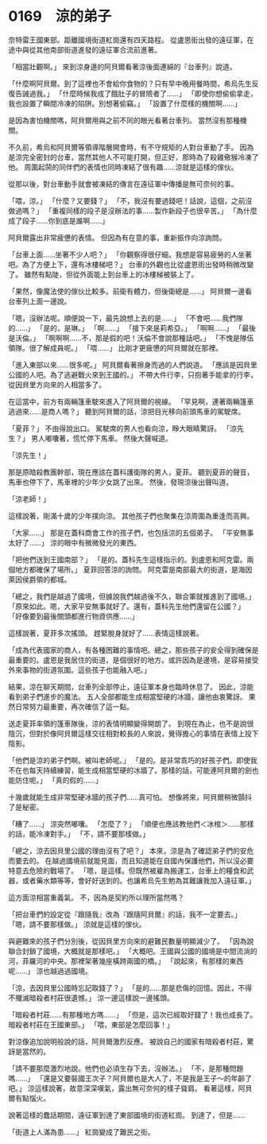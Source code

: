 # 0169　涼的弟子

奈特雷王國東部。距離國境街道紅崗還有四天路程。
從盧恩街出發的遠征軍，在途中與從其他南部街道進發的遠征軍合流前進著。

「相當壯觀啊。」
來到涼身邊的阿貝爾看著涼後面連綿的『台車列』說道。

「什麼啊阿貝爾。到了這裡也不會給你食物的？只有早中晚用餐時間，希烏先生反復告誡過我。」
「什麼時候我成了餓肚子的冒險者了……」
「即使你想偷偷拿走，我也設置了瞬間冷凍的陷阱。別想著偷竊。」
「設置了什麼樣的機關啊……」

是因為害怕機關嗎，阿貝爾用與之前不同的眼光看著台車列。
當然沒有那種機關。

不久前，希烏和阿貝爾等領導階層開會時，有不守規矩的人對台車動了手。
因為是涼完全密封的台車，當然其他人不可能打開，但正好，那時為了殺雞儆猴冷凍了他。
周圍起鬨的同伴們的表情也同時凍結了很有趣……涼就是這樣的傢伙。

從那以後，對台車動手就會被凍結的傳言在遠征軍中傳播是無可奈何的事。

「喂，涼。」
「什麼？又要錢？」
「不，我沒有要過錢吧！話說，這個，之前沒做過嗎？」
「重複同樣的段子是沒辦法的事……製作新段子也很辛苦。」
「為什麼成了段子……你到底是誰啊……」

阿貝爾露出非常疲憊的表情。
但因為有在意的事，重新振作向涼詢問。

「台車上面……坐著不少人吧？」
「你觀察得很仔細。我想是容易疲勞的人坐著吧。為了方便上下，還有冰樓梯吧？」
台車的外觀也比從盧恩街出發時稍微改變了。
雖然有點陡，但從外面能上到台車上的冰樓梯被裝上了。

「果然，像魔法使的傢伙比較多。前衛有體力，但後衛總是……」
阿貝爾一邊看台車列上面一邊說。

「嗯，沒辦法呢。順便說一下，最先說想上去的是……」
「不會吧……我們隊的……」
「是的，是琳。」
「啊……」
「接下來是莉希亞。」
「啊啊……」
「最後是沃倫。」
「啊啊啊……不，那是假的吧！沃倫不會說那種話吧。」
「不愧是隊伍領隊。很了解成員呢。」
「喂……」
比剛才更疲憊的阿貝爾就在那裡。

「進入東部以來……很多呢。」
阿貝爾看著擦身而過的人們說道。
「應該是因貝里公國的人吧。為了逃避戰火來到王國的。」
不帶大件行李，只抱著手能拿的行李，從因貝里方向來的人相當多了。

在這當中，前方有兩輛篷車駛來進入了阿貝爾的視線。
「罕見啊，連著兩輛篷車逃過來……是商人嗎？」
聽到阿貝爾的話，涼把目光移向前頭馬車的駕駛席。

「夏菲？」
不由得說出口。
駕駛席的男人也看向涼，睜大眼睛驚訝。
「涼先生？」
男人嘟囔著，慌忙停下馬車。
然後大聲喊道。

「涼先生！」

那是原暗殺教團幹部，現在應該在蓋科護衛隊的男人，夏菲。
聽到夏菲的聲音，馬車也停下了，馬車裡的少年少女跳了出來。
然後，發現涼後出聲叫道。

「涼老師！」

這樣說著，剛滿十歲的少年撲向涼。
其他孩子們也聚集在涼周圍為重逢而高興。

「大家……」
那是在蓋科商會工作的孩子們，也包括涼的五個弟子。
「平安無事太好了……」
涼的眼中有微微發光的東西。

「把他們送到王國南部？」
「是的。蓋科先生這樣指示的。到盧恩和阿克雷。兩個地方都確保了場所。」
夏菲回答涼的詢問。
阿克雷是南部最大的街道，是海因萊因侯爵領的都城。

「總之，我們是越過了國境，但據說我們越過後不久，聯合軍就推進到了國境。」
「原來如此。嗯，大家平安無事就好了。還有，蓋科先生他們還留在公國？」
「好像要到最後關頭都進行物資供應……」

這樣說著，夏菲多次搖頭。
趕緊脫身就好了……表情這樣說著。

「成為代表國家的商人，有各種困難的事情吧。總之，那些孩子的安全得到確保是最重要的。盧恩是我居住的街道，是個很好的地方。或許因為是邊境，是容易接受外來事物的街道氛圍。這些孩子也能融入吧。」

結果，涼在聊天期間，台車列全部停止，遠征軍本身也臨時休息了。
因此，涼能看到弟子們進步的魔法。
五人全部都能生成相當堅硬的冰牆，讓他由衷驚訝。
果然日常努力最重要，再次確信了這一點。

送走夏菲率領的篷車隊後，涼的表情明顯變得開朗了。
到現在為止，也不是說很陰沉，但對於像阿貝爾這樣交往相對較長的人來說，覺得擔心的事情在表情上投下陰影。

「他們是涼的弟子們啊。被叫老師呢。」
「是的。是非常乖巧的好孩子們。即使我不在也每天持續練習，能生成相當堅硬的冰牆了。那樣的話，可能連阿貝爾的劍也能防住呢。」
「真的假的……」

十幾歲就能生成非常堅硬冰牆的孩子們……真可怕。
想像將來，阿貝爾稍微顫抖了是秘密。

「糟了……」
涼突然嘟囔。
「怎麼了？」
「順便也應該教他們＜冰棺＞……那樣的話，能冷凍對手。」
「不，請不要那樣做。」

「總之，涼去因貝里公國的理由沒有了吧？」
本來，涼是為了確認弟子們的安危而要去的。
在越過國境前就能見面，而且知道能在自國內保護他們，所以沒必要特意去危險的戰場了。
「嗯，是這樣。但既然被雇為搬運工，台車上的糧食和武器，或者藥水類等等，會好好送到的。也讓希烏先生勉為其難讓我加入遠征軍。」

這方面涼相當重義氣。
不，因為是契約所以理所當然嗎？

「把台車們的設定從『跟隨我』改為『跟隨阿貝爾』的話，我不一定要去。」
「嗯，請不要那樣做。」
涼就是這樣的傢伙。

與避難來的孩子們分別後，從因貝里方向來的避難民數量明顯減少了。
「因為說聯合封鎖了國境，大概就是那樣吧。」
「大概吧。王國與公國的國境是中間流淌的河，菲羅河的中央。那裡架著幾座橫跨兩國的橋。」
「說起來，有那樣的東西呢……」
涼也越過過國境。

「涼，去因貝里公國時忘記取錢了？」
「是的……那是悲傷的回憶。因此，不得不殲滅暗殺者村莊很遺憾。」
涼一邊這樣說一邊搖頭。

「暗殺者村莊……有那種地方嗎……」
「但是，這次已經取好錢了！我也成長了。暗殺者村莊在王國東部。」
「喂，東部是怎麼回事！」

對涼像追加說明般說的話，阿貝爾激烈反應。
被說自己的國家有暗殺者村莊，驚訝是當然的。

「請不要那麼激烈地說。他們也必須生存下去，沒辦法。」
「不，是那種問題嗎……」
「還是又要裝國王次子？阿貝爾也是大人了，不是我是王子～的年齡了吧。」
涼這樣說著，故意深深嘆氣，露出無可奈何的樣子聳肩。
看著這樣，阿貝爾有點惱火。

說著這樣的蠢話期間，遠征軍到達了東部國境的街道紅崗。
到達了，但是……

「街道上人滿為患……」
紅崗變成了難民之街。